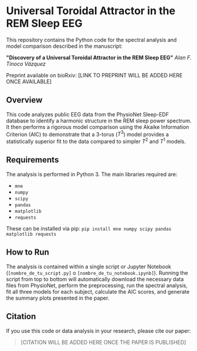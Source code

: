 # Universal Toroidal Attractor in the REM Sleep EEG

This repository contains the Python code for the spectral analysis and model comparison described in the manuscript:

**"Discovery of a Universal Toroidal Attractor in the REM Sleep EEG"**
*Alan F. Tinoco Vázquez*

Preprint available on bioRxiv: [LINK TO PREPRINT WILL BE ADDED HERE ONCE AVAILABLE]

## Overview

This code analyzes public EEG data from the PhysioNet Sleep-EDF database to identify a harmonic structure in the REM sleep power spectrum. It then performs a rigorous model comparison using the Akaike Information Criterion (AIC) to demonstrate that a 3-torus ($T^3$) model provides a statistically superior fit to the data compared to simpler $T^2$ and $T^1$ models.

## Requirements

The analysis is performed in Python 3. The main libraries required are:
- `mne`
- `numpy`
- `scipy`
- `pandas`
- `matplotlib`
- `requests`

These can be installed via pip:
`pip install mne numpy scipy pandas matplotlib requests`

## How to Run

The analysis is contained within a single script or Jupyter Notebook (`[nombre_de_tu_script.py]` o `[nombre_de_tu_notebook.ipynb]`). Running the script from top to bottom will automatically download the necessary data files from PhysioNet, perform the preprocessing, run the spectral analysis, fit all three models for each subject, calculate the AIC scores, and generate the summary plots presented in the paper.

## Citation

If you use this code or data analysis in your research, please cite our paper:
> [CITATION WILL BE ADDED HERE ONCE THE PAPER IS PUBLISHED]
